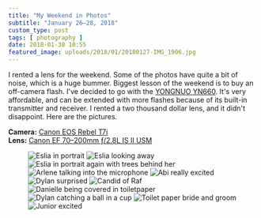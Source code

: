```yaml
---
title: "My Weekend in Photos"
subtitle: "January 26–28, 2018"
custom_type: post
tags: [ photography ]
date: 2018-01-30 10:55
featured_image: uploads/2018/01/20180127-IMG_1906.jpg
---
```


I rented a lens for the weekend. Some of the photos have quite a bit of noise, which is a huge bummer. Biggest lesson of the weekend is to buy an off-camera flash. I've decided to go with the [YONGNUO YN660](http://amzn.to/2BDqONt). It's very affordable, and can be extended with more flashes because of its built-in transmitter and receiver. I rented a two thousand dollar lens, and it didn't disappoint. Here are the pictures.

**Camera:** [Canon EOS Rebel T7i](http://amzn.to/2BEz8wn)  
**Lens:** [Canon EF 70–200mm ƒ/2.8L IS II USM](http://amzn.to/2DL2lYj)

<figure class="photo-grid photo-grid--four">
  <img style="grid-column: span 2; grid-row: span 2;" src="{{ site.url }}/uploads/2018/01/20180127-IMG_1814.jpg" alt="Eslia in portrait">
  <img style="grid-column: span 3;" src="{{ site.url }}/uploads/2018/01/20180127-IMG_1823.jpg" alt="Eslia looking away">
  <img style="grid-column: span 2; grid-row: 2 / span 2;" src="{{ site.url }}/uploads/2018/01/20180127-IMG_1828.jpg" alt="Eslia in portrait again with trees behind her">
  <img style="grid-column: span 3;" src="{{ site.url }}/uploads/2018/01/20180127-IMG_1887.jpg" alt="Arlene talking into the microphone">
  <img style="grid-column: span 3" src="{{ site.url }}/uploads/2018/01/20180127-IMG_1906.jpg" alt="Abi really excited">
  <img style="grid-column: span 4; grid-row: span 2;" src="{{ site.url }}/uploads/2018/01/20180127-IMG_1964.jpg" alt="Dylan surprised">
  <img style="grid-column: span 2; grid-row: span 2;" src="{{ site.url }}/uploads/2018/01/20180127-IMG_2013.jpg" alt="Candid of Raf">
  <img style="grid-column: span 6; grid-row: span 2;" src="{{ site.url }}/uploads/2018/01/20180128-IMG_2295.jpg" alt="Danielle being covered in toiletpaper">
  <img style="grid-column: span 2;" src="{{ site.url }}/uploads/2018/01/20180127-IMG_2109.jpg" alt="Dylan catching a ball in a cup">
  <img style="grid-column: span 2;" src="{{ site.url }}/uploads/2018/01/20180128-IMG_2364.jpg" alt="Toilet paper bride and groom">
  <img style="grid-column: 2 / span 5" src="{{ site.url }}/uploads/2018/01/20180128-IMG_2310.jpg" alt="Junior excited">
</figure>
